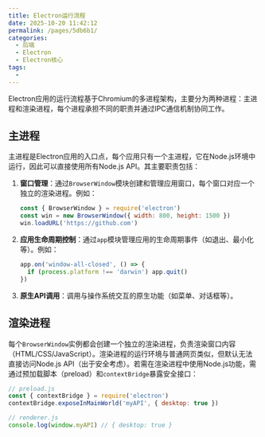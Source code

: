 ```yaml
---
title: Electron运行流程
date: 2025-10-20 11:42:12
permalink: /pages/5db6b1/
categories:
  - 后端
  - Electron
  - Electron核心
tags:
  - 
---
```

Electron应用的运行流程基于Chromium的多进程架构，主要分为两种进程：主进程和渲染进程，每个进程承担不同的职责并通过IPC通信机制协同工作。

## 主进程
主进程是Electron应用的入口点，每个应用只有一个主进程，它在Node.js环境中运行，因此可以直接使用所有Node.js API。其主要职责包括：
1. **窗口管理**：通过`BrowserWindow`模块创建和管理应用窗口，每个窗口对应一个独立的渲染进程。例如：
   ```javascript
   const { BrowserWindow } = require('electron')
   const win = new BrowserWindow({ width: 800, height: 1500 })
   win.loadURL('https://github.com')
   ```
2. **应用生命周期控制**：通过`app`模块管理应用的生命周期事件（如退出、最小化等）。例如：
   ```javascript
   app.on('window-all-closed', () => {
     if (process.platform !== 'darwin') app.quit()
   })
   ```
3. **原生API调用**：调用与操作系统交互的原生功能（如菜单、对话框等）。

## 渲染进程
每个`BrowserWindow`实例都会创建一个独立的渲染进程，负责渲染窗口内容（HTML/CSS/JavaScript）。渲染进程的运行环境与普通网页类似，但默认无法直接访问Node.js API（出于安全考虑）。若需在渲染进程中使用Node.js功能，需通过预加载脚本（preload）和`contextBridge`暴露安全接口：
```javascript
// preload.js
const { contextBridge } = require('electron')
contextBridge.exposeInMainWorld('myAPI', { desktop: true })

// renderer.js
console.log(window.myAPI) // { desktop: true }
```